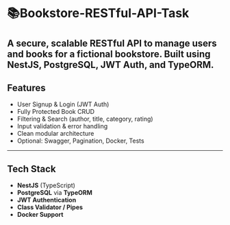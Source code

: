 # 📚Bookstore-RESTful-API-Task
A secure, scalable RESTful API to manage users and books for a fictional bookstore. Built using **NestJS**, **PostgreSQL**, **JWT Auth**, and **TypeORM**.
---
## Features
-  User Signup & Login (JWT Auth)
-  Fully Protected Book CRUD
-  Filtering & Search (author, title, category, rating)
-  Input validation & error handling
-  Clean modular architecture
-  Optional: Swagger, Pagination, Docker, Tests
---
## Tech Stack
- **NestJS** (TypeScript)
- **PostgreSQL** via **TypeORM**
- **JWT Authentication**
- **Class Validator / Pipes**
- **Docker Support**
